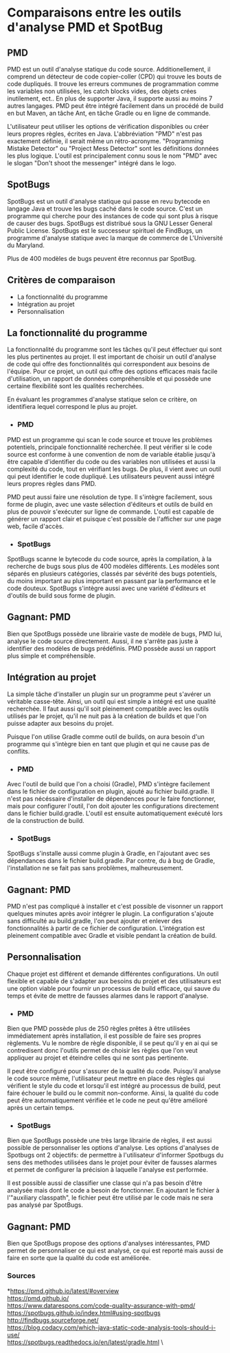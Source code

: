 <h1>Comparaisons entre les outils d'analyse PMD et SpotBug</h1>


<h2>PMD</h2>

PMD est un outil d'analyse statique du code source. Additionellement, il comprend un détecteur de code copier-coller (CPD) qui trouve les bouts de code dupliqués. Il trouve les erreurs communes de programmation comme les variables non utilisées, les catch blocks vides, des objets crées inutilement, ect.. En plus de supporter Java, il supporte aussi au moins 7 autres langages. PMD peut être intégré facilement dans un procédé de build en but Maven, an tâche Ant, en tâche Gradle ou en ligne de commande.  

L'utilisateur peut utiliser les options de vérification disponibles ou créer leurs propres règles, écrites en Java. L'abbréviation "PMD" n'est pas exactement définie, il serait même un rétro-acronyme. "Programming Mistake Detector" ou "Project Mess Detector" sont les définitions données les plus logique. L'outil est principalement connu sous le nom "PMD" avec le slogan "Don't shoot the messenger" intégré dans le logo.


<h2>SpotBugs</h2>

SpotBugs est un outil d'analyse statique qui passe en revu bytecode en langage Java et trouve les bugs caché dans le code source. C'est un programme qui cherche pour des instances de code qui sont plus à risque de causer des bugs. SpotBugs est distribué sous la GNU Lesser General Public License. SpotBugs est le successeur spirituel de FindBugs, un programme d'analyse statique avec la marque de commerce de L'Université du Maryland. 

Plus de 400 modèles de bugs peuvent être reconnus par SpotBug. 


<h2>Critères de comparaison</h2>

* La fonctionnalité du programme
* Intégration au projet 
* Personnalisation

<h2>La fonctionnalité du programme</h2>

La fonctionnalité du programme sont les tâches qu'il peut éffectuer qui sont les plus pertinentes au projet. Il est important de choisir un outil d'analyse de code qui offre des fonctionnalités qui correspondent aux besoins de l'équipe. Pour ce projet, un outil qui offre des options efficaces mais facile d'utilisation, un rapport de données compréhensible et qui possède une certaine flexibilité sont les qualités recherchées.

En évaluant les programmes d'analyse statique selon ce critère, on identifiera lequel correspond le plus au projet. 


* <h3>PMD</h3>

PMD est un programme qui scan le code source et trouve les problèmes potentiels, principale fonctionnalité recherchée. Il peut vérifier si le code source est conforme à une convention de nom de variable établie jusqu'à être capable d'identifier du code ou des variables non utilisées et aussi la complexité du code, tout en vérifiant les bugs. De plus, il vient avec un outil qui peut identifier le code dupliqué. Les utilisateurs peuvent aussi intégré leurs propres règles dans PMD.

PMD peut aussi faire une résolution de type. Il s'intègre facilement, sous forme de plugin, avec une vaste sélection d'éditeurs et outils de build en plus de pouvoir s'exécuter sur ligne de commande. L'outil est capable de générer un rapport clair et puisque c'est possible de l'afficher sur une page web, facile d'accès. 


* <h3>SpotBugs</h3>

SpotBugs scanne le bytecode du code source, après la compilation, à la recherche de bugs sous plus de 400 modèles différents. Les modèles sont séparés en plusieurs catégories, classés par sévérité des bugs potentiels, du moins important au plus important en passant par la performance et le code douteux. SpotBugs s'intègre aussi avec une variété d'éditeurs et d'outils de build sous forme de plugin.


<h2>Gagnant: PMD </h2>

Bien que SpotBugs possède une librairie vaste de modèle de bugs, PMD lui, analyse le code source directement. Aussi, il ne s'arrête pas juste à identifier des modèles de bugs prédéfinis. PMD possède aussi un rapport plus simple et compréhensible. 


<h2>Intégration au projet</h2>

La simple tâche d'installer un plugin sur un programme peut s'avérer un véritable casse-tête. Ainsi, un outil qui est simple a intégré est une qualité recherchée. Il faut aussi qu'il soit pleinement compatible avec les outils utilisés par le projet, qu'il ne nuit pas à la création de builds et que l'on puisse adapter aux besoins du projet.

Puisque l'on utilise Gradle comme outil de builds, on aura besoin d'un programme qui s'intègre bien en tant que plugin et qui ne cause pas de conflits. 

* <h3>PMD</h3>

Avec l'outil de build que l'on a choisi (Gradle), PMD s'intègre facilement dans le fichier de configuration en plugin, ajouté au fichier build.gradle. Il n'est pas nécéssaire d'installer de dépendences pour le faire fonctionner, mais pour configurer l'outil, l'on doit ajouter les configurations directement dans le fichier build.gradle. L'outil est ensuite automatiquement exécuté lors de la construction de build.

* <h3>SpotBugs</h3>

SpotBugs s'installe aussi comme plugin à Gradle, en l'ajoutant avec ses dépendances dans le fichier build.gradle. Par contre, du à bug de Gradle, l'installation ne se fait pas sans problèmes, malheureusement. 

<h2>Gagnant: PMD </h2>

PMD n'est pas compliqué à installer et c'est possible de visonner un rapport quelques minutes après avoir intégrer le plugin. La configuration s'ajoute sans difficulté au build.gradle, l'on peut ajouter et enlever des fonctionnalités à partir de ce fichier de configuration. L'intégration est pleinement compatible avec Gradle et visible pendant la création de build.  

<h2>Personnalisation</h2>

Chaque projet est différent et demande différentes configurations. Un outil flexible et capable de s'adapter aux besoins du projet et des utilisateurs est une option viable pour fournir un processus de build efficace, qui sauve du temps et évite de mettre de fausses alarmes dans le rapport d'analyse.

* <h3>PMD</h3>

Bien que PMD possède plus de 250 règles prêtes à être utilisées immédiatement après installation, il est possible de faire ses propres règlements. Vu le nombre de règle disponible, il se peut qu'il y en ai qui se contredisent donc l'outils permet de choisir les règles que l'on veut appliquer au projet et éteindre celles qui ne sont pas pertinente.

Il peut être configuré pour s'assurer de la qualité du code. Puisqu'il analyse le code source même, l'utilisateur peut mettre en place des règles qui vérifient le style du code et lorsqu'il est intégré au processus de build, peut faire échouer le build ou le commit non-conforme. Ainsi, la qualité du code peut être automatiquement vérifiée et le code ne peut qu'être amélioré après un certain temps.  

* <h3>SpotBugs</h3>

Bien que SpotBugs possède une très large librairie de règles, il est aussi possible de personnaliser les options d'analyse. Les options d'analyses de Spotbugs ont 2 objectifs: de permettre à l'utilisateur d'informer Spotbugs du sens des methodes utilisées dans le projet pour éviter de fausses alarmes et permet de configurer la précision à laquelle l'analyse est performée. 

Il est possible aussi de classifier une classe qui n'a pas besoin d'être analysée mais dont le code a besoin de fonctionner. En ajoutant le fichier à l'"auxiliary classpath", le fichier peut être utilisé par le code mais ne sera pas analysé par SpotBugs.

<h2>Gagnant: PMD</h2>

Bien que SpotBugs propose des options d'analyses intéressantes, PMD permet de personnaliser ce qui est analysé, ce qui est reporté mais aussi de faire en sorte que la qualité du code est améliorée. 



<h3>Sources</h3>

*https://pmd.github.io/latest/#overview \
https://pmd.github.io/ \
https://www.datarespons.com/code-quality-assurance-with-pmd/ \
https://spotbugs.github.io/index.html#using-spotbugs \
http://findbugs.sourceforge.net/ \
https://blog.codacy.com/which-java-static-code-analysis-tools-should-i-use/ \
https://spotbugs.readthedocs.io/en/latest/gradle.html \



